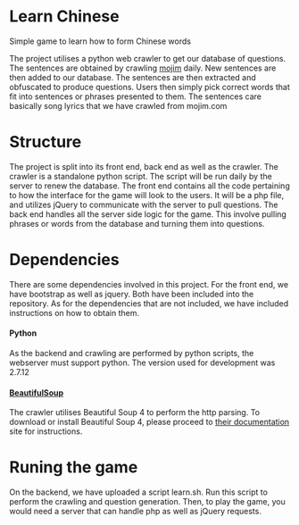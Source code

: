# Learn Chinese
Simple game to learn how to form Chinese words

The project utilises a python web crawler to get our database of questions.
The sentences are obtained by crawling [mojim](www.mojim.com) daily.
New sentences are then added to our database.
The sentences are then extracted and obfuscated to produce questions.
Users then simply pick correct words that fit into sentences or phrases presented to them.
The sentences care basically song lyrics that we have crawled from mojim.com

# Structure
The project is split into its front end, back end as well as the crawler.
The crawler is a standalone python script. The script will be run daily by the server to renew the database. 
The front end contains all the code pertaining to how the interface for the game will look to the users. It will be a php file, and utilizes jQuery to communicate with the server to pull questions.
The back end handles all the server side logic for the game. This involve pulling phrases or words from the database and turning them into questions.

# Dependencies

There are some dependencies involved in this project.
For the front end, we have bootstrap as well as jquery. Both have been included into the repository. As for the dependencies that are not included, we have included instructions on how to obtain them.

#### Python
As the backend and crawling are performed by python scripts, the webserver must support python. The version used for development was 2.7.12
#### [BeautifulSoup](https://www.crummy.com/software/BeautifulSoup/bs4/doc/)
The crawler utilises Beautiful Soup 4 to perform the http parsing. To download or install Beautiful Soup 4, please proceed to [their documentation](https://www.crummy.com/software/BeautifulSoup/bs4/doc/) site for instructions.

# Runing the game
On the backend, we have uploaded a script learn.sh. Run this script to perform the crawling and question generation.
Then, to play the game, you would need a server that can handle php as well as jQuery requests.
